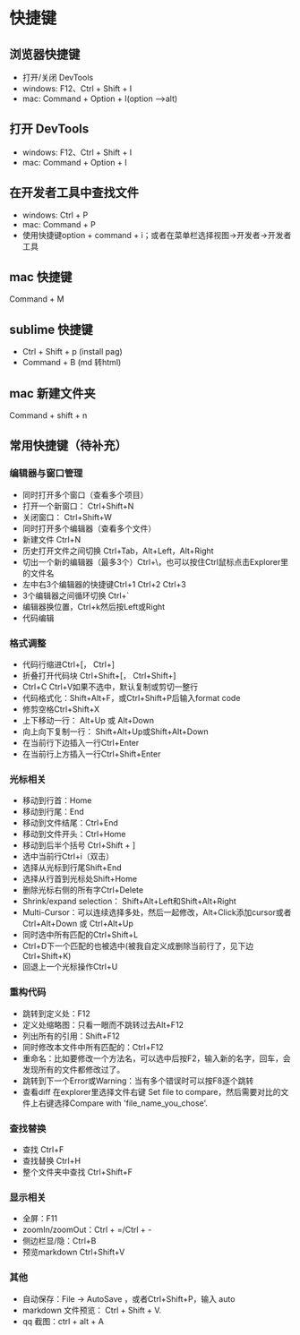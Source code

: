 # 快捷键

## 浏览器快捷键

* 打开/关闭 DevTools
* windows: F12、Ctrl + Shift + I
* mac: Command + Option + I(option -->alt)

## 打开 DevTools

* windows: F12、Ctrl + Shift + I
* mac: Command + Option + I

## 在开发者工具中查找文件

* windows: Ctrl + P
* mac: Command + P
* 使用快捷键option + command + i；或者在菜单栏选择视图->开发者->开发者工具

## mac 快捷键

Command + M

## sublime 快捷键

* Ctrl + Shift + p (install pag)
* Command + B (md 转html)

## mac 新建文件夹

 Command + shift + n

## 常用快捷键（待补充）

### 编辑器与窗口管理

* 同时打开多个窗口（查看多个项目）
* 打开一个新窗口： Ctrl+Shift+N
* 关闭窗口： Ctrl+Shift+W
* 同时打开多个编辑器（查看多个文件）
* 新建文件 Ctrl+N
* 历史打开文件之间切换 Ctrl+Tab，Alt+Left，Alt+Right
* 切出一个新的编辑器（最多3个）Ctrl+\，也可以按住Ctrl鼠标点击Explorer里的文件名
* 左中右3个编辑器的快捷键Ctrl+1 Ctrl+2 Ctrl+3
* 3个编辑器之间循环切换 Ctrl+`
* 编辑器换位置，Ctrl+k然后按Left或Right
* 代码编辑

### 格式调整

* 代码行缩进Ctrl+[， Ctrl+]
* 折叠打开代码块 Ctrl+Shift+[， Ctrl+Shift+]
* Ctrl+C Ctrl+V如果不选中，默认复制或剪切一整行
* 代码格式化：Shift+Alt+F，或Ctrl+Shift+P后输入format code
* 修剪空格Ctrl+Shift+X
* 上下移动一行： Alt+Up 或 Alt+Down
* 向上向下复制一行： Shift+Alt+Up或Shift+Alt+Down
* 在当前行下边插入一行Ctrl+Enter
* 在当前行上方插入一行Ctrl+Shift+Enter

### 光标相关

* 移动到行首：Home
* 移动到行尾：End
* 移动到文件结尾：Ctrl+End
* 移动到文件开头：Ctrl+Home
* 移动到后半个括号 Ctrl+Shift + ]
* 选中当前行Ctrl+i（双击）
* 选择从光标到行尾Shift+End
* 选择从行首到光标处Shift+Home
* 删除光标右侧的所有字Ctrl+Delete
* Shrink/expand selection： Shift+Alt+Left和Shift+Alt+Right
* Multi-Cursor：可以连续选择多处，然后一起修改，Alt+Click添加cursor或者Ctrl+Alt+Down 或 Ctrl+Alt+Up
* 同时选中所有匹配的Ctrl+Shift+L
* Ctrl+D下一个匹配的也被选中(被我自定义成删除当前行了，见下边Ctrl+Shift+K)
* 回退上一个光标操作Ctrl+U

### 重构代码

* 跳转到定义处：F12
* 定义处缩略图：只看一眼而不跳转过去Alt+F12
* 列出所有的引用：Shift+F12
* 同时修改本文件中所有匹配的：Ctrl+F12
* 重命名：比如要修改一个方法名，可以选中后按F2，输入新的名字，回车，会发现所有的文件都修改过了。
* 跳转到下一个Error或Warning：当有多个错误时可以按F8逐个跳转
* 查看diff 在explorer里选择文件右键 Set file to compare，然后需要对比的文件上右键选择Compare with 'file_name_you_chose'.

### 查找替换

* 查找 Ctrl+F
* 查找替换 Ctrl+H
* 整个文件夹中查找 Ctrl+Shift+F

### 显示相关

* 全屏：F11
* zoomIn/zoomOut：Ctrl + =/Ctrl + -
* 侧边栏显/隐：Ctrl+B
* 预览markdown Ctrl+Shift+V

### 其他

* 自动保存：File -> AutoSave ，或者Ctrl+Shift+P，输入 auto
* markdown 文件预览： Ctrl + Shift + V.
* qq 截图：ctrl + alt + A 
